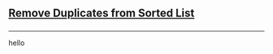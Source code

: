 <h2><a href="https://leetcode.com/problems/remove-duplicates-from-sorted-list/submissions/858134514/?envType=study-plan&id=data-structure-i">Remove Duplicates from Sorted List</a></h2><h3></h3><hr>hello